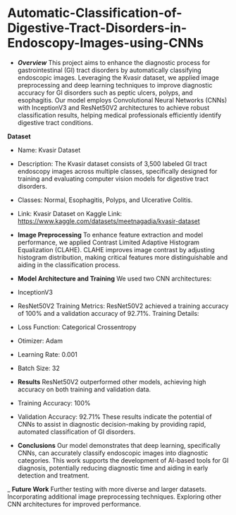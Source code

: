 # Automatic-Classification-of-Digestive-Tract-Disorders-in-Endoscopy-Images-using-CNNs
- ***Overview***
 This project aims to enhance the diagnostic process for gastrointestinal (GI) tract disorders by automatically classifying endoscopic images. Leveraging the Kvasir dataset, we applied image preprocessing and deep learning techniques to improve diagnostic accuracy for GI disorders such as peptic ulcers, polyps, and esophagitis. Our model employs Convolutional Neural Networks (CNNs) with InceptionV3 and ResNet50V2 architectures to achieve robust classification results, helping medical professionals efficiently identify digestive tract conditions.

**Dataset**
- Name: Kvasir Dataset
- Description: The Kvasir dataset consists of 3,500 labeled GI tract endoscopy images across multiple classes, specifically designed for training and evaluating computer vision models for digestive tract disorders.
- Classes: Normal, Esophagitis, Polyps, and Ulcerative Colitis.
- Link: Kvasir Dataset on Kaggle Link: https://www.kaggle.com/datasets/meetnagadia/kvasir-dataset

- **Image Preprocessing**
  To enhance feature extraction and model performance, we applied Contrast Limited Adaptive Histogram Equalization (CLAHE). CLAHE improves image contrast by adjusting histogram distribution, making critical features more distinguishable and aiding in the classification process.

- **Model Architecture and Training**
We used two CNN architectures:
- InceptionV3
- ResNet50V2
Training Metrics:
ResNet50V2 achieved a training accuracy of 100% and a validation accuracy of 92.71%.
Training Details:
- Loss Function: Categorical Crossentropy
- Otimizer: Adam
- Learning Rate: 0.001
- Batch Size: 32

- **Results**
ResNet50V2 outperformed other models, achieving high accuracy on both training and validation data.
- Training Accuracy: 100%
- Validation Accuracy: 92.71%
These results indicate the potential of CNNs to assist in diagnostic decision-making by providing rapid, automated classification of GI disorders.

- **Conclusions**
Our model demonstrates that deep learning, specifically CNNs, can accurately classify endoscopic images into diagnostic categories. This work supports the development of AI-based tools for GI diagnosis, potentially reducing diagnostic time and aiding in early detection and treatment.

_ **Future Work**
Further testing with more diverse and larger datasets.
Incorporating additional image preprocessing techniques.
Exploring other CNN architectures for improved performance.
